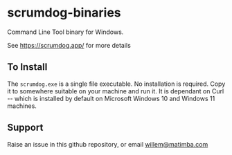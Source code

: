 # scrumdog-binaries

Command Line Tool binary for Windows.

See https://scrumdog.app/ for more details

## To Install

The `scrumdog.exe` is a single file executable. No installation is required. Copy it to somewhere suitable on your machine and run it. It is dependant on Curl -- which is installed by default on Microsoft Windows 10 and Windows 11 machines.

## Support 

Raise an issue in this github repository, or email willem@matimba.com

